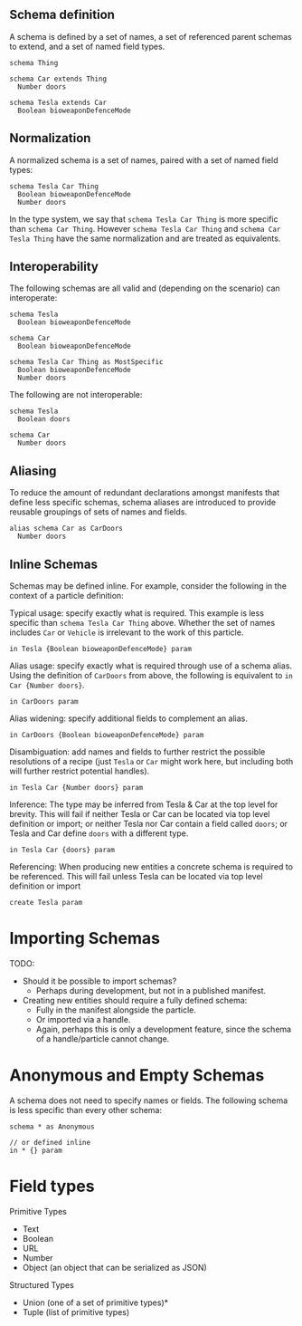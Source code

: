 ## Schema definition

A schema is defined by a set of names, a set of referenced parent schemas to extend, and a set of named field types.

```
schema Thing

schema Car extends Thing
  Number doors

schema Tesla extends Car
  Boolean bioweaponDefenceMode
```

## Normalization

A normalized schema is a set of names, paired with a set of named field types:

```
schema Tesla Car Thing
  Boolean bioweaponDefenceMode
  Number doors
```

In the type system, we say that `schema Tesla Car Thing` is more specific than `schema Car Thing`. However `schema Tesla Car Thing` and `schema Car Tesla Thing` have the same normalization and are treated as equivalents.

## Interoperability

The following schemas are all valid and (depending on the scenario) can interoperate:

```
schema Tesla
  Boolean bioweaponDefenceMode

schema Car
  Boolean bioweaponDefenceMode

schema Tesla Car Thing as MostSpecific
  Boolean bioweaponDefenceMode
  Number doors
```

The following are not interoperable:

```
schema Tesla
  Boolean doors

schema Car
  Number doors
```

## Aliasing

To reduce the amount of redundant declarations amongst manifests that define less specific schemas, schema aliases are introduced to provide reusable groupings of sets of names and fields.

```
alias schema Car as CarDoors
  Number doors
```

## Inline Schemas

Schemas may be defined inline. For example, consider the following in the context of a particle definition:

Typical usage: specify exactly what is required. This example is less specific than `schema Tesla Car Thing` above. Whether the set of names includes `Car` or `Vehicle` is irrelevant to the work of this particle.

```
in Tesla {Boolean bioweaponDefenceMode} param
```

Alias usage: specify exactly what is required through use of a schema alias. Using the definition of `CarDoors` from above, the following is equivalent to `in Car {Number doors}`.

```
in CarDoors param
```

Alias widening: specify additional fields to complement an alias.

```
in CarDoors {Boolean bioweaponDefenceMode} param
```

Disambiguation: add names and fields to further restrict the possible resolutions of a recipe (just `Tesla` or `Car` might work here, but including both will further restrict potential handles).

```
in Tesla Car {Number doors} param
```

Inference: The type may be inferred from Tesla & Car at the top level for brevity. This will fail if neither Tesla or Car can be located via top level definition or import; or neither Tesla nor Car contain a field called `doors`; or Tesla and Car define `doors` with a different type.

```
in Tesla Car {doors} param
```

Referencing: When producing new entities a concrete schema is required to be referenced. This will fail unless Tesla can be located via top level definition or import

```
create Tesla param
```

# Importing Schemas

TODO:
* Should it be possible to import schemas?
  * Perhaps during development, but not in a published manifest.
* Creating new entities should require a fully defined schema:
  * Fully in the manifest alongside the particle.
  * Or imported via a handle.
   * Again, perhaps this is only a development feature, since the schema of a handle/particle cannot change.

# Anonymous and Empty Schemas

A schema does not need to specify names or fields. The following schema is less specific than every other schema:

```
schema * as Anonymous

// or defined inline
in * {} param
```

# Field types

Primitive Types
* Text
* Boolean
* URL
* Number
* Object (an object that can be serialized as JSON)

Structured Types
* Union (one of a set of primitive types)*
* Tuple (list of primitive types)
